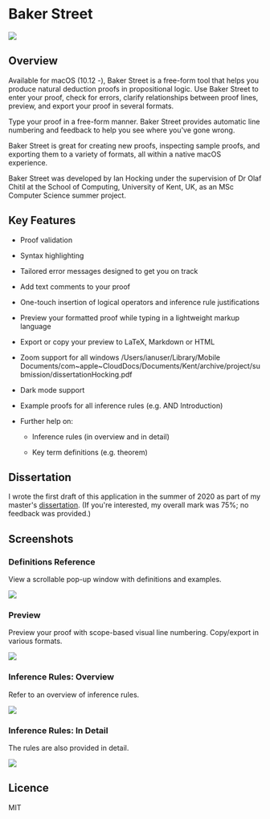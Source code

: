 # Baker Street

![](Screenshots/windowPlusAdvice.png)

## Overview

Available for macOS (10.12 -), Baker Street is a free-form tool that helps you produce 
natural deduction proofs in propositional logic. Use Baker Street to enter your proof, 
check for errors, clarify relationships between proof lines, preview, and export your proof 
in several formats.

Type your proof in a free-form manner. Baker Street provides automatic line
numbering and feedback to help you see where you've gone wrong.

Baker Street is great for creating new proofs, inspecting sample proofs, and
exporting them to a variety of formats, all within a native macOS experience.

Baker Street was developed by Ian Hocking under the supervision of Dr Olaf Chitil at the
School of Computing, University of Kent, UK, as an MSc Computer Science summer project.

## Key Features

- Proof validation

- Syntax highlighting

- Tailored error messages designed to get you on track

- Add text comments to your proof

- One-touch insertion of logical operators and inference rule justifications

- Preview your formatted proof while typing in a lightweight markup language

- Export or copy your preview to LaTeX, Markdown or HTML

- Zoom support for all windows
/Users/ianuser/Library/Mobile Documents/com~apple~CloudDocs/Documents/Kent/archive/project/submission/dissertationHocking.pdf

- Dark mode support

- Example proofs for all inference rules (e.g. AND Introduction)

- Further help on:

  - Inference rules (in overview and in detail)

  - Key term definitions (e.g. theorem)

## Dissertation

I wrote the first draft of this application in the summer of 2020 as part of my master's [dissertation](dissertationHocking.pdf). (If you're interested, my overall mark was 75%; no feedback was provided.)

## Screenshots

### Definitions Reference

View a scrollable pop-up window with definitions and examples.

![](Screenshots/definitions.png)

### Preview

Preview your proof with scope-based visual line numbering. Copy/export in various formats.

![](Screenshots/preview.png)

### Inference Rules: Overview

Refer to an overview of inference rules.

![](Screenshots/rulesOverview.png)

### Inference Rules: In Detail

The rules are also provided in detail.

![](Screenshots/rulesInDetail.png)

## Licence

MIT
